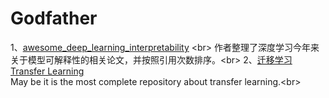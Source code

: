 # Godfather
1、[awesome_deep_learning_interpretability](https://github.com/oneTaken/awesome_deep_learning_interpretability) \<br>
   作者整理了深度学习今年来关于模型可解释性的相关论文，并按照引用次数排序。\<br>
2、[迁移学习 Transfer Learning](https://github.com/jindongwang/transferlearning)  
   May be it is the most complete repository about transfer learning.\<br>
